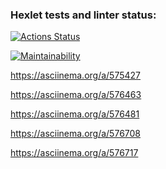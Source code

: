 ### Hexlet tests and linter status:

<!-- The project consists of five console games:

brain-even - parity of a number
brain-calc - mathematical operations between numbers
brain-gcd - greatest common divisor of two numbers
brain-progression - missing number in an arithmetic progression
brain-prime - prime number or not
All games are launched in the terminal by their names. Before starting the games, you need to install them once by running the command "make install" in the terminal, after which you can enter the name of the game in the terminal and start playing.

To see an example of installation and the gameplay process, follow the links in the file. -->

[![Actions Status](https://github.com/0ksanaTkachenko/frontend-project-44/workflows/hexlet-check/badge.svg)](https://github.com/0ksanaTkachenko/frontend-project-44/actions)

[![Maintainability](https://api.codeclimate.com/v1/badges/8934dc09aa0163baa1cd/maintainability)](https://codeclimate.com/github/0ksanaTkachenko/frontend-project-44/maintainability)

<!-- installation and game process -->
<!-- brain-even game -->

https://asciinema.org/a/575427

<!-- brain-calc game -->

https://asciinema.org/a/576463

<!-- brain-gcd game -->

https://asciinema.org/a/576481

<!-- brain-progression game -->

https://asciinema.org/a/576708

<!-- brain-prime game -->

https://asciinema.org/a/576717
